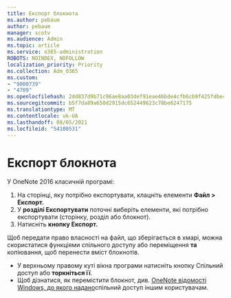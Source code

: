 ```yaml
---
title: Експорт блокнота
ms.author: pebaum
author: pebaum
manager: scotv
ms.audience: Admin
ms.topic: article
ms.service: o365-administration
ROBOTS: NOINDEX, NOFOLLOW
localization_priority: Priority
ms.collection: Adm_O365
ms.custom:
- "9000739"
- "4709"
ms.openlocfilehash: 2dd837d9b71c96ae8aa03def91eae46bde4cfb6cb9f425fdbe4d7c61917bf0cd
ms.sourcegitcommit: b5f7da89a650d2915dc652449623c78be6247175
ms.translationtype: MT
ms.contentlocale: uk-UA
ms.lasthandoff: 08/05/2021
ms.locfileid: "54100531"
---
```

# <a name="export-a-notebook"></a>Експорт блокнота

У OneNote 2016 класичній програмі:

1. На сторінці, яку потрібно експортувати, клацніть елементи **Файл > Експорт.**
2. У **розділі Експортувати** поточні виберіть елементи, які потрібно експортувати (сторінку, розділ або блокнот).
3. Натисніть **кнопку Експорт.**
 
Щоб передати право власності на файл, що зберігається в хмарі, можна скористатися функціями спільного доступу або переміщення **та** копіювання, щоб перенести вміст блокнотів.   

- У верхньому правому куті вікна програми натисніть кнопку Спільний доступ або **торкніться її**.
- Щоб дізнатися, як перемістити блокнот, див. [OneNote відомості Windows, до якого надано](https://support.office.com/article/move-a-onenote-for-windows-notebook-that-you-ve-shared-with-others-56c7659e-1850-49a6-8874-e2db6b440cd4?ui=en-US&rs=en-US&ad=US)спільний доступ іншим користувачам.
